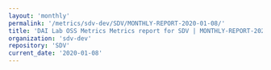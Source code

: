 ```yaml
---
layout: 'monthly'
permalink: '/metrics/sdv-dev/SDV/MONTHLY-REPORT-2020-01-08/'
title: 'DAI Lab OSS Metrics Metrics report for SDV | MONTHLY-REPORT-2020-01-08'
organization: 'sdv-dev'
repository: 'SDV'
current_date: '2020-01-08'
---
```

